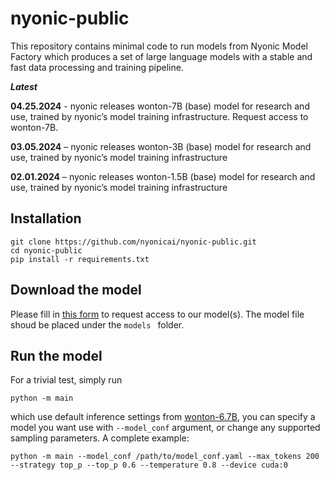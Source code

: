 # nyonic-public 
This repository contains minimal code to run models from Nyonic Model Factory which produces a set of large language models with a stable and fast data processing and training pipeline. 


_**Latest**_

**04.25.2024** - nyonic releases wonton-7B (base) model for research and use, trained by nyonic’s model training infrastructure. Request access to wonton-7B.  

**03.05.2024** – nyonic releases wonton-3B (base) model for research and use, trained by nyonic’s model training infrastructure

**02.01.2024** – nyonic releases wonton-1.5B (base) model for research and use, trained by nyonic’s model training infrastructure

## Installation
```
git clone https://github.com/nyonicai/nyonic-public.git
cd nyonic-public
pip install -r requirements.txt
```

## Download the model
Please fill in [this form](https://zwowqi2t3sp.feishu.cn/share/base/form/shrcnqINZ3Fjm5ZkjyEtYhO3bfh) to request access to our model(s). The model file shoud be placed under the `models ` folder.



## Run the model
For a trivial test, simply run

```
python -m main
```

which use default inference settings from [wonton-6.7B](confs/wonton-6.7B.yaml), you can specify a model you want use with `--model_conf` argument, or change any supported sampling parameters. A complete example:

```
python -m main --model_conf /path/to/model_conf.yaml --max_tokens 200 --strategy top_p --top_p 0.6 --temperature 0.8 --device cuda:0
```

